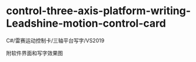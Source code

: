 # control-three-axis-platform-writing-Leadshine-motion-control-card
C#/雷赛运动控制卡/三轴平台写字/VS2019

附软件界面和写字效果图
